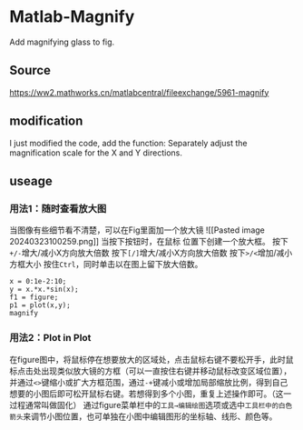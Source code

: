 # Matlab-Magnify
Add magnifying glass to fig.


## Source
https://ww2.mathworks.cn/matlabcentral/fileexchange/5961-magnify

## modification
I just modified the code, add the function: Separately adjust the magnification scale for the X and Y directions.

## useage
### 用法1：随时查看放大图
当图像有些细节看不清楚，可以在Fig里面加一个放大镜
![[Pasted image 20240323100259.png]]
当按下按钮时，在鼠标 位置下创建一个放大框。
按下`+/-`增大/减小X方向放大倍数
按下`[/]`增大/减小X方向放大倍数
按下`>/<`增加/减小方框大小
按住`Ctrl`，同时单击以在图上留下放大倍数。

```
x = 0:1e-2:10;
y = x.*x.*sin(x);
f1 = figure;
p1 = plot(x,y);
magnify
```

### 用法2：Plot in Plot
在figure图中，将鼠标停在想要放大的区域处，点击鼠标右键不要松开手，此时鼠标点击处出现类似放大镜的方框（可以一直按住右键并移动鼠标改变区域位置），并通过`<>`键缩小或扩大方框范围，通过`-+`键减小或增加局部缩放比例，得到自己想要的小图后即可松开鼠标右键。若想得到多个小图，重复上述操作即可。（这一过程通常叫做固化）
通过figure菜单栏中的`工具→编辑绘图`选项或选中`工具栏中的白色箭头`来调节小图位置，也可单独在小图中编辑图形的坐标轴、线形、颜色等。



